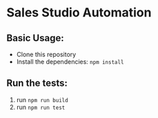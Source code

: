 #  Sales Studio Automation


## Basic Usage:

- Clone this repository
- Install the dependencies: `npm install`

## Run the tests:

1. run `npm run build`
2. run `npm run test`
